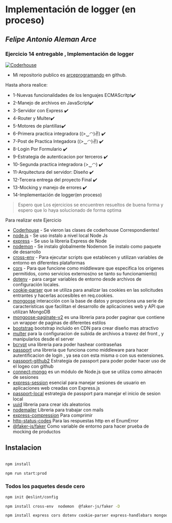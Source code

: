 # Implementación de logger (en proceso)
## _Felipe Antonio Aleman Arce_
### Ejercicio 14 entregable , Implementación de logger
[![Coderhouse](https://res.cloudinary.com/hdsqazxtw/image/upload/v1570710978/coderhouse.jpg)](https://github.com/arceprogramando)
- Mi repositorio publico es  [arceprogramando][arceprogramando]
en github.

Hasta ahora realice:

- 1-Nuevas funcionalidades de los lenguajes ECMAScritpt✔️
- 2-Manejo de archivos en JavaScript✔️
- 3-Servidor con Express ✔️
- 4-Router y Multer✔️
- 5-Motores de plantillas✔️
- 6-Primera practica integradora ((>‿◠)✌) ✔️
- 7-Post de Practica Integadora ((>‿◠)✌) ✔️
- 8-Login Por Formulario ✔️
- 9-Estrategia de autenticacion por terceros ✔️
- 10-Segunda practica integradora (>‿◠) ✔️
- 11-Arquitectura del servidor: Diseño ✔️
- 12-Tercera entrega del proyecto Final ✔️
- 13-Mocking y manejo de errores ✔️
- 14-Implementación de logger(en proceso)

> Espero que Los ejercicios se encuentren
> resueltos de buena forma y espero 
> que lo haya solucionado de forma optima

Para realizar este Ejercicio

- [Coderhouse]  - Se vieron las clases de coderhouse Correspondientes!
- [node.js] - Se uso instalo a nivel local Node Js
- [express] - Se uso la libreria Express de Node
- [nodemon] - Se instalo globalmente Nodemon Se instalo como paquete de desarrollo
- [cross-env] - Para ejecutar scripts que establecen y utilizan variables de entorno en diferentes plataformas
- [cors] - Para que funcione como middleware que especifica los origenes permitidos, como servicios externos(no se tanto su funcionamiento)
- [dotenv] - para cargar variables de entorno desde archivos de configuración locales.
- [cookie-parser] que se utiliza para analizar las cookies en las solicitudes entrantes y hacerlas accesibles en req.cookies.
- [mongoose] interacción con la base de datos y proporciona una serie de características que facilitan el desarrollo de aplicaciones web y API que utilizan MongoDB 
- [mongoose-paginate-v2] es una libreria para poder paginar que contiene un wrapper de paginas de diferentes estilos
- [bootstrap] bootstrap incluido en CDN para crear diseño mas atractivo
- [multer] para la configuracion de subida de archivos a travez del front , y manipularlos desde el server
- [bcrypt] una libreria para poder hashear contraseñas
- [passport] una libreria que funciona como middleware para hacer autentificacion de login , ya sea con esta misma o con sus extensiones.
- [passport-github2] Estrategia de passport para poder poder hacer uso de el logeo con github
- [connect-mongo] es un módulo de Node.js que se utiliza como almacén de sesiones 
- [express-session] esencial para manejar sesiones de usuario en aplicaciones web creadas con Express.js
- [passport-local] estrategia de passport para manejar el inicio de sesion local
- [uuid] libreria para crear ids aleatorios
- [nodemailer] Libreria para trabajar con mails 
- [express-compression] Para comprimir 
- [http-status-codes] Para las respuestas http en el EnumError
- [@faker-js/faker] Como variable de entorno para hacer prueba de mocking de productos 

## Instalacion 
```sh

npm install

npm run start:prod

```
### Todos los paquetes desde cero
 
```sh
npm init @eslint/config 

npm install cross-env  nodemon  @faker-js/faker -D

npm install express cors dotenv cookie-parser express-handlebars mongoose mongoose-paginate-v2 multer bcrypt passport passport-github2 connect-mongo express-session uuid nodemailer express-compression http-status-codes

```

  [Coderhouse]: <https://plataforma.coderhouse.com/cursos/43335/programacion-backend>
  [arceprogramando]: <https://github.com/arceprogramando>
  [node.js]: <http://nodejs.org>
  [express]: <http://expressjs.com>
  [nodemon]: <https://nodemon.io>
  [cross-env]:<https://www.npmjs.com/package/cross-env>
  [cors]:<https://www.npmjs.com/package/cors>
  [dotenv]:<https://www.npmjs.com/package/dotenv>
  [cookie-parser]:<https://www.npmjs.com/package/cookie-parser>
  [express-handlebars]:<https://www.npmjs.com/package/express-handlebars>
  [mongoose]:<https://www.npmjs.com/package/mongoose>
  [mongoose-paginate-v2]:<https://www.npmjs.com/package/mongoose-paginate-v2>
  [bootstrap]:<https://getbootstrap.com>
  [multer]:<https://www.npmjs.com/package/multer>
  [bcrypt]:<https://www.npmjs.com/package/bcrypt>
  [passport]:<https://www.npmjs.com/package/passport>
  [passport-github2]:<https://www.npmjs.com/package/passport-github2>
  [connect-mongo]:<https://www.npmjs.com/package/connect-mongo>
  [express-session]:<https://www.npmjs.com/package/express-session>
  [passport-local]:<https://www.passportjs.org/packages/passport-local/>
  [uuid]:<https://www.npmjs.com/package/uuid>
  [nodemailer]:<https://www.npmjs.com/package/nodemailer>
  [express-compression]:<https://www.npmjs.com/package/express-compression>
  [@faker-js/faker]:<https://www.npmjs.com/package/@faker-js/faker> 
  [http-status-codes]:<https://www.npmjs.com/package/http-status-codes>
